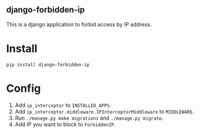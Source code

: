django-forbidden-ip
---

This is a django application to forbid access by IP address.

Install
===

    pip install django-forbidden-ip
    
Config
===

1. Add `ip_interceptor` to `INSTALLED_APPS`.
2. Add `ip_interceptor.middleware.IPInterceptorMiddleware` to `MIDDLEWARE`.
3. Run `./manage.py make migrations` and `./manage.py migrate`.
4. Add IP you want to block to `ForbiddenIP`.
